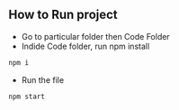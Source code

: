 ## How to Run project
- Go to particular folder then Code Folder
- Indide Code folder, run npm install
```bash
npm i
```
- Run the file
```bash
npm start
```
